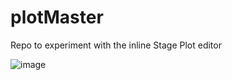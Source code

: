# plotMaster

Repo to experiment with the inline Stage Plot editor

![image](https://github.com/user-attachments/assets/7648935d-a1ea-4900-b877-ad06da1297e4)
